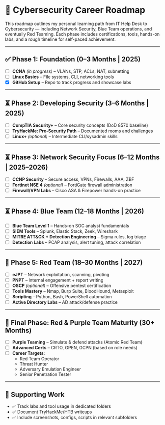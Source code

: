 # 🧭 Cybersecurity Career Roadmap

This roadmap outlines my personal learning path from IT Help Desk to Cybersecurity — including Network Security, Blue Team operations, and eventually Red Teaming. Each phase includes certifications, tools, hands-on labs, and a rough timeline for self-paced achievement.

---

## ✅ Phase 1: Foundation (0–3 Months | 2025)
- [ ] **CCNA** *(in progress)* – VLANs, STP, ACLs, NAT, subnetting
- [ ] **Linux Basics** – File systems, CLI, networking tools
- [x] **GitHub Setup** – Repo to track progress and showcase labs

---

## ⏳ Phase 2: Developing Security (3–6 Months | 2025)
- [ ] **CompTIA Security+** – Core security concepts (DoD 8570 baseline)
- [ ] **TryHackMe: Pre-Security Path** – Documented rooms and challenges
- [ ] **Linux+** *(optional)* – Intermediate CLI/sysadmin skills

---

## ⏳ Phase 3: Network Security Focus (6–12 Months | 2025–2026)
- [ ] **CCNP Security** – Secure access, VPNs, Firewalls, AAA, ZBF
- [ ] **Fortinet NSE 4** *(optional)* – FortiGate firewall administration
- [ ] **Firewall/VPN Labs** – Cisco ASA & Firepower hands-on practice

---

## ⏳ Phase 4: Blue Team (12–18 Months | 2026)
- [ ] **Blue Team Level 1** – Hands-on SOC analyst fundamentals
- [ ] **SIEM Tools** – Splunk, Elastic Stack, Zeek, Wireshark
- [ ] **MITRE ATT&CK + Detection Engineering** – Sigma rules, log triage
- [ ] **Detection Labs** – PCAP analysis, alert tuning, attack correlation

---

## 🔴 Phase 5: Red Team (18–30 Months | 2027)
- [ ] **eJPT** – Network exploitation, scanning, pivoting
- [ ] **PNPT** – Internal engagement + report writing
- [ ] **OSCP** *(optional)* – Offensive pentest certification
- [ ] **Tools Mastery** – Nmap, Burp Suite, BloodHound, Metasploit
- [ ] **Scripting** – Python, Bash, PowerShell automation
- [ ] **Active Directory Labs** – AD attack/defense practice

---

## 🧠 Final Phase: Red & Purple Team Maturity (30+ Months)
- [ ] **Purple Teaming** – Simulate & defend attacks (Atomic Red Team)
- [ ] **Advanced Certs** – CRTO, GPEN, GCPN (based on role needs)
- [ ] **Career Targets**:
  - Red Team Operator  
  - Threat Hunter  
  - Adversary Emulation Engineer  
  - Senior Penetration Tester  

---

## 📁 Supporting Work
- ✅ Track labs and tool usage in dedicated folders
- ✅ Document TryHackMe/HTB writeups
- ✅ Include screenshots, configs, scripts in relevant subfolders

